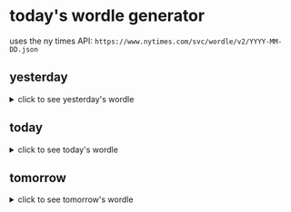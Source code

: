 # today's wordle generator

uses the ny times API: `https://www.nytimes.com/svc/wordle/v2/YYYY-MM-DD.json`

## yesterday

<details>
    <summary>click to see yesterday's wordle</summary>

    pinch

</details>

## today

<details>
    <summary>click to see today's wordle</summary>

    stall

</details>

## tomorrow

<details>
    <summary>click to see tomorrow's wordle</summary>

    tutor

</details>
